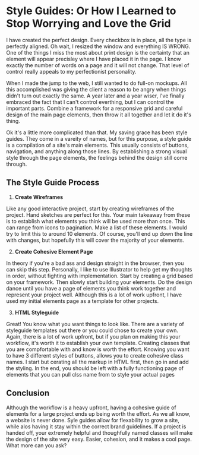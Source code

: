 # Style Guides: Or How I Learned to Stop Worrying and Love the Grid

I have created the perfect design. Every checkbox is in place, all the type is perfectly aligned. Oh wait, I resized the window and everything IS WRONG. One of the things I miss the most about print design is the certainty that an element will appear precisley where I have placed it in the page. I know exactly the number of words on a page and it will not change. That level of control really appeals to my perfectionist personality. 

When I made the jump to the web, I still wanted to do full-on mockups. All this accomplished was giving the client a reason to be angry when things didn't turn out exactly the same. A year later and a year wiser, I've finally embraced the fact that I can't control everthing, but I can control the important parts.  Combine a framework for a responsive grid and careful design of the main page elements, then throw it all together and let it do it's thing. 

Ok it's a little more complicated than that. My saving grace has been style guides. They come in a vareity of names, but for this purpose, a style guide is a compilation of a site's main elements. This usually consists of buttons, navigation, and anything along those lines. By establishing a strong visual style through the page elements, the feelings behind the design still come through.


## The Style Guide Process

1. **Create Wireframes** 

  Like any good interactive project, start by creating wireframes of the project. Hand sketches are perfect for this. Your main takeaway from these is to establish what elements you think will be used more than once. This can range from icons to pagination. Make a list of these elements. I would try to limit this to around 10 elements.  Of course, you'll end up down the line with changes, but hopefully this will cover the majority of your elements.


2. **Create Cohesive Element Page**

  In theory if you're a bad ass and design straight in the browser, then you can skip this step. Personally, I like to use Illustrator to help get my thoughts in order, without fighting with implementation. Start by creating a grid based on your framework. Then slowly start building your elements. Do the design dance until you have a page of elements you think work together and represent your project well. Although this is a lot of work upfront, I have used my initial elements page as a template for other projects. 

3. **HTML Styleguide**
  
  Great! You know what you want things to look like. There are a variety of styleguide templates out there or you could chose to create your own. Again, there is a lot of work upfront, but if you plan on making this your workflow, it's worth it to establish your own template. Creating classes that you are compfortable with and know is worth the effort. Knowing you want to have 3 different styles of buttons, allows you to create cohesive class names. I start but cerating all the markup in HTML first, then go in and add the styling. In the end, you should be left with a fully functioning page of elements that you can pull clss name from to style your actual pages


## Conclusion

Although the workflow is a heavy upfront, having a cohesive guide of elements for a large project ends up being worth the effort. As we all know, a website is never done. Syle guides allow for flexability to grow a site, while alos having it stay within the correct brand guidelines. If a project is handed off, your extremely helpful and thoughfully named classes will make the design of the site very easy. Easier, cohesion, and it makes a cool page. What more can you ask?

